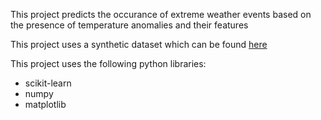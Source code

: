 This project predicts the occurance of extreme weather events based on the presence of temperature anomalies and their features

 This project uses a synthetic dataset which can be found [here](https://drive.google.com/file/d/0B2BkkQ3SmcuqMUVuNVpRYWJ2SG8/view?usp=sharing)

 This project uses the following python libraries:
  * scikit-learn
  * numpy
  * matplotlib
